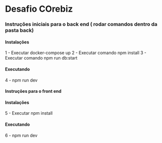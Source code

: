# Desafio COrebiz



### Instruções iniciais para o back end ( rodar comandos dentro da pasta back)


#### Instalações

1 - Executar docker-compose up 
2 - Executar comando npm install
3 - Executar comando npm run db:start 


#### Executando 
4 - npm run dev


#### Instruções para o front end

#### Instalações 

5 - Executar npm install

#### Executando 
6 - npm run dev